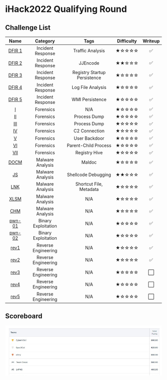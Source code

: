 # iHack2022 Qualifying Round

## Challenge List
| Name                    | Category          | Tags                         | Difficulty  | Writeup  |
|:-----------------------:|:-----------------:|:----------------------------:|:-----------:|:--------:|
| [DFIR 1](DFIR/DFIR%201) | Incident Response | Traffic Analysis             | ★☆☆☆☆    | ✅       |
| [DFIR 2](DFIR/DFIR%202) | Incident Response | JJEncode                     | ★★☆☆☆    | ✅       |
| [DFIR 3](DFIR/DFIR%203) | Incident Response | Registry Startup Persistence | ★☆☆☆☆    | ✅       |
| [DFIR 4](DFIR/DFIR%204) | Incident Response | Log File Analysis            | ★☆☆☆☆    | ✅       |
| [DFIR 5](DFIR/DFIR%205) | Incident Response | WMI Persistence              | ★☆☆☆☆    | ✅       |
| [I](forensics)          | Forensics         | N/A                          | ★☆☆☆☆    | ✅       |
| [II](forensics)         | Forensics         | Process Dump                 | ★☆☆☆☆    | ✅       |
| [III](forensics)        | Forensics         | Process Dump                 | ★☆☆☆☆    | ✅       |
| [IV](forensics)         | Forensics         | C2 Connection                | ★☆☆☆☆    | ✅       |
| [V](forensics)          | Forensics         | User Backdoor                | ★☆☆☆☆    | ✅       |
| [VI](forensics)         | Forensics         | Parent-Child Process         | ★☆☆☆☆    | ✅       |
| [VII](forensics)        | Forensics         | Registry Hive                | ★☆☆☆☆    | ✅       |
| [DOCM](malware/DOCM)    | Malware Analysis  | Maldoc                       | ★☆☆☆☆    | ✅       |
| [JS](malware/JS)        | Malware Analysis  | Shellcode Debugging          | ★★☆☆☆    | ✅       |
| [LNK](malware/LNK)      | Malware Analysis  | Shortcut File, Metadata      | ★☆☆☆☆    | ✅       |
| [XLSM](malware/XLSM)    | Malware Analysis  | N/A                          | ★☆☆☆☆    | ✅       |
| [CHM](malware/CHM)      | Malware Analysis  | N/A                          | ★☆☆☆☆    | ✅       |
| [pwn-01](pwn/pwn-01)    | Binary Exploitation | N/A                        | ★☆☆☆☆    | ✅       |
| [pwn-02](pwn/pwn-02)    | Binary Exploitation | N/A                        | ★☆☆☆☆    | ✅       |
| [rev1](rev/rev1)        | Reverse Engineering | N/A                        | ★☆☆☆☆    | ✅       |
| [rev2](rev/rev2)        | Reverse Engineering | N/A                        | ★☆☆☆☆    | ✅       |
| [rev3](rev/rev3)        | Reverse Engineering | N/A                        | ★☆☆☆☆    | ⬜       |
| [rev4](rev/rev4)        | Reverse Engineering | N/A                        | ★☆☆☆☆    | ⬜       |
| [rev5](rev/rev5)        | Reverse Engineering | N/A                        | ★☆☆☆☆    | ⬜       |

## Scoreboard
![Scoreboard](./Scoreboard.png)
